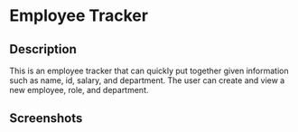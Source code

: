 # Employee Tracker

## Description

This is an employee tracker that can quickly put together given information such as name, id, salary, and department. The user can create and view a new employee, role, and department.


## Screenshots